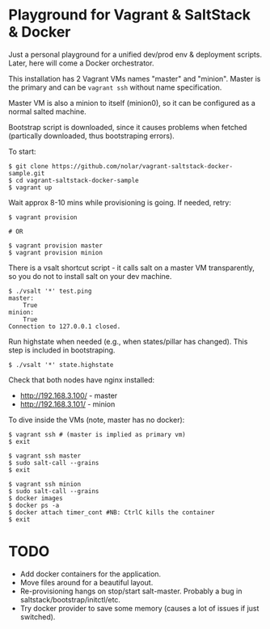 Playground for Vagrant & SaltStack & Docker
===========================================

Just a personal playground for a unified dev/prod env & deployment scripts. Later, here will come a Docker orchestrator.

This installation has 2 Vagrant VMs names "master" and "minion". Master is the primary and can be `vagrant ssh` without name specification.

Master VM is also a minion to itself (minion0), so it can be configured as a normal salted machine.

Bootstrap script is downloaded, since it causes problems when fetched (partically downloaded, thus bootstraping errors).

To start:

```sh-session
$ git clone https://github.com/nolar/vagrant-saltstack-docker-sample.git
$ cd vagrant-saltstack-docker-sample
$ vagrant up
```

Wait approx 8-10 mins while provisioning is going. If needed, retry:

```sh-session
$ vagrant provision

# OR

$ vagrant provision master
$ vagrant provision minion
```

There is a vsalt shortcut script - it calls salt on a master VM transparently, so you do not to install salt on your dev machine.

```sh-session
$ ./vsalt '*' test.ping
master:
    True
minion:
    True
Connection to 127.0.0.1 closed.
```

Run highstate when needed (e.g., when states/pillar has changed). This step is included in bootstraping.

```sh-session
$ ./vsalt '*' state.highstate
```

Check that both nodes have nginx installed:

* http://192.168.3.100/ - master
* http://192.168.3.101/ - minion

To dive inside the VMs (note, master has no docker):

```sh-session
$ vagrant ssh # (master is implied as primary vm)
$ exit

$ vagrant ssh master
$ sudo salt-call --grains
$ exit

$ vagrant ssh minion
$ sudo salt-call --grains
$ docker images
$ docker ps -a
$ docker attach timer_cont #NB: CtrlC kills the container
$ exit
```


TODO
====

* Add docker containers for the application.
* Move files around for a beautiful layout.
* Re-provisioning hangs on stop/start salt-master. Probably a bug in saltstack/bootstrap/initctl/etc.
* Try docker provider to save some memory (causes a lot of issues if just switched).
